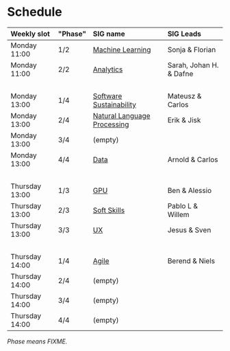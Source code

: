 # Schedule

| Weekly slot    | "Phase" | SIG name                                                      | SIG Leads               |
| :--            | :--     | :--                                                           | :--                     |
| Monday 11:00   | 1/2     | [Machine Learning](granted/machine-learning.md)               | Sonja & Florian         |
| Monday 11:00   | 2/2     | [Analytics](granted/analytics.md)                             | Sarah, Johan H. & Dafne |
| &nbsp;         | &nbsp;  | &nbsp;                                                        | &nbsp;                  |
| Monday 13:00   | 1/4     | [Software Sustainability](granted/software-sustainability.md) | Mateusz & Carlos        |
| Monday 13:00   | 2/4     | [Natural Language Processing](granted/nlp.md)                 | Erik & Jisk             |
| Monday 13:00   | 3/4     | (empty)                                                       | &nbsp;                  |
| Monday 13:00   | 4/4     | [Data](granted/data.md)                                       | Arnold & Carlos         |
| &nbsp;         | &nbsp;  | &nbsp; |                                                      | &nbsp;                  |
| Thursday 13:00 | 1/3     | [GPU](granted/gpu.md)                                         | Ben & Alessio           |
| Thursday 13:00 | 2/3     | [Soft Skills](granted/soft-skills.md)                         | Pablo L & Willem        |
| Thursday 13:00 | 3/3     | [UX](granted/ux.md)                                           | Jesus & Sven            |
| &nbsp;         | &nbsp;  | &nbsp; |                                                      | &nbsp;                  |
| Thursday 14:00 | 1/4     | [Agile](granted/agile.md)                                     | Berend & Niels          |
| Thursday 14:00 | 2/4     | (empty)                                                       | &nbsp;                  |
| Thursday 14:00 | 3/4     | (empty)                                                       | &nbsp;                  |
| Thursday 14:00 | 4/4     | (empty)                                                       | &nbsp;                  |

_Phase means FIXME._
